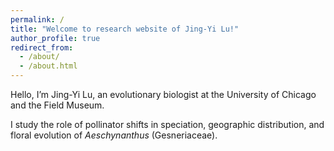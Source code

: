 ```yaml
---
permalink: /
title: "Welcome to research website of Jing-Yi Lu!"
author_profile: true
redirect_from: 
  - /about/
  - /about.html
---
```


Hello, I’m Jing-Yi Lu, an evolutionary biologist at the University of Chicago and the Field Museum.

I study the role of pollinator shifts in speciation, geographic distribution, and floral evolution of _Aeschynanthus_ (Gesneriaceae).
